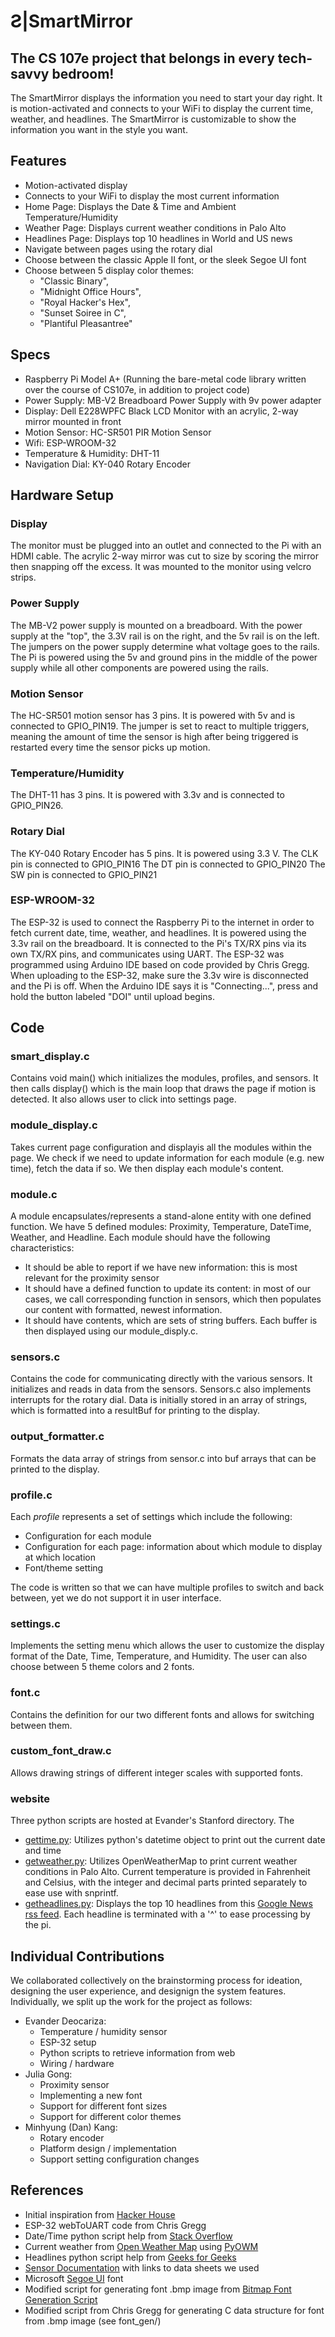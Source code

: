 # Ƨ|SmartMirror
## The CS 107e project that belongs in every tech-savvy bedroom!

The SmartMirror displays the information you need to start your day right. It is motion-activated and connects to your WiFi to display the current time, weather, and headlines. The SmartMirror is customizable to show the information you want in the style you want.

## Features
+ Motion-activated display
+ Connects to your WiFi to display the most current information
+ Home Page: Displays the Date & Time and Ambient Temperature/Humidity
+ Weather Page: Displays current weather conditions in Palo Alto
+ Headlines Page: Displays top 10 headlines in World and US news
+ Navigate between pages using the rotary dial
+ Choose between the classic Apple II font, or the sleek Segoe UI font
+ Choose between 5 display color themes:
  - "Classic Binary",
  - "Midnight Office Hours",
  - "Royal Hacker's Hex",
  - "Sunset Soiree in C",
  - "Plantiful Pleasantree"
  
## Specs
+ Raspberry Pi Model A+ (Running the bare-metal code library written over the course of CS107e, in addition to project code)
+ Power Supply: MB-V2 Breadboard Power Supply with 9v power adapter 
+ Display: Dell E228WPFC Black LCD Monitor with an acrylic, 2-way mirror mounted in front
+ Motion Sensor: HC-SR501 PIR Motion Sensor
+ Wifi: ESP-WROOM-32
+ Temperature & Humidity: DHT-11
+ Navigation Dial: KY-040 Rotary Encoder

## Hardware Setup
### Display
The monitor must be plugged into an outlet and connected to the Pi with an HDMI cable. The acrylic 2-way mirror was cut to size by scoring the mirror then snapping off the excess. It was mounted to the monitor using velcro strips.

### Power Supply 
The MB-V2 power supply is mounted on a breadboard. With the power supply at the "top", the 3.3V rail is on the right, and the 5v rail is on the left. The jumpers on the power supply determine what voltage goes to the rails.
The Pi is powered using the 5v and ground pins in the middle of the power supply while all other components are powered using the rails. 

### Motion Sensor
The HC-SR501 motion sensor has 3 pins. It is powered with 5v and is connected to GPIO_PIN19. The jumper is set to react to multiple triggers, meaning the amount of time the sensor is high after being triggered is restarted every time the sensor picks up motion. 

### Temperature/Humidity
The DHT-11 has 3 pins. It is powered with 3.3v and is connected to GPIO_PIN26. 

### Rotary Dial
The KY-040 Rotary Encoder has 5 pins. It is powered using 3.3 V. 
The CLK pin is connected to GPIO_PIN16
The DT pin is connected to GPIO_PIN20
The SW pin is connected to GPIO_PIN21

### ESP-WROOM-32
The ESP-32 is used to connect the Raspberry Pi to the internet in order to fetch current date, time, weather, and headlines. 
It is powered using the 3.3v rail on the breadboard. It is connected to the Pi's TX/RX pins via its own TX/RX pins, and communicates using UART. The ESP-32 was programmed using Arduino IDE based on code provided by Chris Gregg. When uploading to the ESP-32, make sure the 3.3v wire is disconnected and the Pi is off. When the Arduino IDE says it is "Connecting...", press and hold the button labeled "DOI" until upload begins. 


## Code
### smart_display.c
Contains void main() which initializes the modules, profiles, and sensors. It then calls display() which is the main loop that draws the page if motion is detected. It also allows user to click into settings page. 

### module_display.c
Takes current page configuration and displayis all the modules within the page. We check if we need to update information for each module (e.g. new time), fetch the data if so. We then display each module's content. 

### module.c
A module encapsulates/represents a stand-alone entity with one defined function. We have 5 defined modules: Proximity, Temperature, DateTime, Weather, and Headline. 
Each module should have the following characteristics:
- It should be able to report if we have new information: this is most relevant for the proximity sensor
- It should have a defined function to update its content: in most of our cases, we call corresponding function in sensors, which then populates our content with formatted, newest information.
- It should have contents, which are sets of string buffers. Each buffer is then displayed using our module_disply.c. 

### sensors.c
Contains the code for communicating directly with the various sensors. It initializes and reads in data from the sensors. 
Sensors.c also implements interrupts for the rotary dial. Data is initially stored in an array of strings, which is formatted into a resultBuf for printing to the display. 

### output_formatter.c
Formats the data array of strings from sensor.c into buf arrays that can be printed to the display. 

### profile.c
Each *profile* represents a set of settings which include the following:
- Configuration for each module
- Configuration for each page: information about which module to display at which location
- Font/theme setting

The code is written so that we can have multiple profiles to switch and back between, yet we do not support it in user interface.

### settings.c
Implements the setting menu which allows the user to customize the display format of the Date, Time, Temperature, and Humidity. The user can also choose between 5 theme colors and 2 fonts. 

### font.c
Contains the definition for our two different fonts and allows for switching between them.

### custom_font_draw.c
Allows drawing strings of different integer scales with supported fonts.

### website
Three python scripts are hosted at Evander's Stanford directory. The 
+ [gettime.py](http://web.stanford.edu/~evandeo/cgi-bin/gettime.py): Utilizes python's datetime object to print out the current date and time
+ [getweather.py](http://web.stanford.edu/~evandeo/cgi-bin/getweather.py): Utilizes OpenWeatherMap to print current weather conditions in Palo Alto. Current temperature is provided in Fahrenheit and Celsius, with the integer and decimal parts printed separately to ease use with snprintf.
+ [getheadlines.py](http://web.stanford.edu/~evandeo/cgi-bin/getheadlines.py): Displays the top 10 headlines from this [Google News rss feed](https://news.google.com/_/rss/search?q=reuters+news+-schedule&hl=en-US&gl=US&ceid=US:en). Each headline is terminated with a '^' to ease processing by the pi. 

## Individual Contributions 
We collaborated collectively on the brainstorming process for ideation, designing the user experience, and designign the system features. Individually, we split up the work for the project as follows:

+ Evander Deocariza:
    - Temperature / humidity sensor
    - ESP-32 setup
    - Python scripts to retrieve information from web
    - Wiring / hardware 
+ Julia Gong:
    - Proximity sensor
    - Implementing a new font
    - Support for different font sizes
    - Support for different color themes
+ Minhyung (Dan) Kang:
    - Rotary encoder
    - Platform design / implementation
    - Support setting configuration changes
    
     
 ## References
   * Initial inspiration from [Hacker House](https://hackaday.io/project/13466-raspberry-pi-smart-mirror)
   * ESP-32 webToUART code from Chris Gregg
   * Date/Time python script help from [Stack Overflow](https://stackoverflow.com/questions/415511/how-to-get-the-current-time-in-python)
   * Current weather from [Open Weather Map](https://openweathermap.org/) using [PyOWM](https://github.com/csparpa/pyowm/blob/master/README.md)
   * Headlines python script help from [Geeks for Geeks](https://www.geeksforgeeks.org/xml-parsing-python/)
   * [Sensor Documentation](https://docs.google.com/document/d/1Hm_y9nt_mcTnyMiRlPy4V0Iq8_okEj08ch4n8UUkzM0/edit?usp=sharing) with links to data sheets we used
   * Microsoft [Segoe UI](https://docs.microsoft.com/en-us/typography/font-list/segoe-ui) font
   * Modified script for generating font .bmp image from [Bitmap Font Generation Script](http://github.com/sole/snippets/blob/master/gimp/generate_bitmap_font/sole_generate_bitmap_font.py)
   * Modified script from Chris Gregg for generating C data structure for font from .bmp image (see font_gen/)
    
